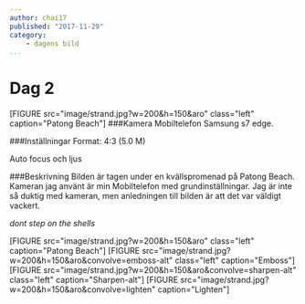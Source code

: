 ```yaml
---
author: chai17
published: "2017-11-29"
category:
    - dagens bild
...
```

Dag 2
==================================
[FIGURE src="image/strand.jpg?w=200&h=150&aro" class="left" caption="Patong Beach"]
###Kamera
Mobiltelefon Samsung s7 edge.

###Inställningar
Format: 4:3 (5.0 M)

Auto focus och ljus

<!--more-->

###Beskrivning
Bilden är tagen under en kvällspromenad på Patong Beach.
Kameran jag använt är min Mobiltelefon med grundinställningar.
Jag är inte så duktig med kameran, men anledningen till bilden är att det var väldigt vackert.

*dont step on the shells*


[FIGURE src="image/strand.jpg?w=200&h=150&aro" class="left" caption="Patong Beach"]
[FIGURE src="image/strand.jpg?w=200&h=150&aro&convolve=emboss-alt" class="left" caption="Emboss"]
[FIGURE src="image/strand.jpg?w=200&h=150&aro&convolve=sharpen-alt" class="left" caption="Sharpen-alt"]
[FIGURE src="image/strand.jpg?w=200&h=150&aro&convolve=lighten" caption="Lighten"]
